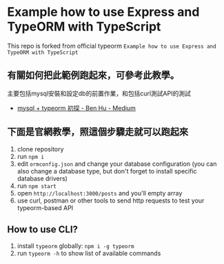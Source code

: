 # Example how to use Express and TypeORM with TypeScript

This repo is forked from official typeorm `Example how to use Express and TypeORM with TypeScript`

## 有關如何把此範例跑起來，可參考此教學。
主要包括mysql安裝和設定db的前置作業，和包括curl測試API的測試
- [mysql + typeorm 初探 - Ben Hu - Medium](https://medium.com/@hupinwei/mysql-typeorm-%E5%88%9D%E6%8E%A2-ff98dc999437)

## 下面是官網教學，照這個步驟走就可以跑起來

1. clone repository
2. run `npm i`
3. edit `ormconfig.json` and change your database configuration (you can also change a database type, but don't forget to install specific database drivers)
4. run `npm start`
5. open `http://localhost:3000/posts` and you'll empty array
6. use curl, postman or other tools to send http requests to test your typeorm-based API

## How to use CLI?

1. install `typeorm` globally: `npm i -g typeorm`
2. run `typeorm -h` to show list of available commands